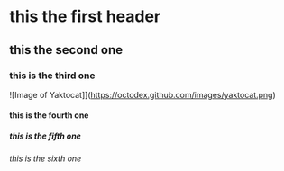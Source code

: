 # this the first header
## this the second one 
### this is the third one 
![Image of Yaktocat]](https://octodex.github.com/images/yaktocat.png)
#### this is the fourth one 
##### this is the fifth one 
###### this is the sixth one 
